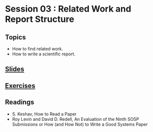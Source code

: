 # Session 03 : Related Work and Report Structure

## Topics

- How to find related work.
- How to write a scientific report.

## [Slides](https://docs.google.com/presentation/d/1sQeZtrEYxHEFkHs8s5lT5X0cIehCgmlkTZ6apfZ6qC8/edit?usp=sharing)

## [Exercises](https://docs.google.com/document/d/1Jr9K0GSqPLbxSc_PsMJLekOZusQAVSzxM5PbesQA6Zw/edit?usp=sharing)

## Readings

- S. Keshav, How to Read a Paper
- Roy Levin and David D. Redell, An Evaluation of the Ninth SOSP Submissions or How (and How Not) to Write a Good Systems Paper
